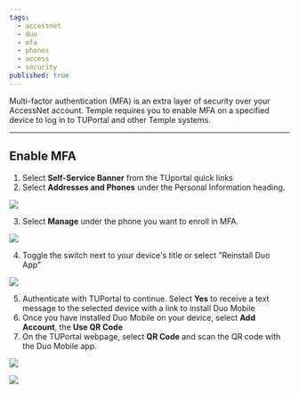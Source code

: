 ```yaml
---
tags:
  - accessnet
  - duo
  - mfa
  - phones
  - access
  - security
published: true
---
```

Multi-factor authentication (MFA) is an extra layer of security over your AccessNet account. Temple requires you to enable MFA on a specified device to log in to TUPortal and other Temple systems.

---
## Enable MFA

1. Select **Self-Service Banner** from the TUportal quick links
2. Select **Addresses and Phones** under the Personal Information heading.

![](https://sites.temple.edu/hbghelp/files/2024/03/image-1.png)

3. Select **Manage** under the phone you want to enroll in MFA.

![](https://sites.temple.edu/hbghelp/files/2024/03/image-3.png)

4. Toggle the switch next to your device's title or select "Reinstall Duo App"

![](https://sites.temple.edu/hbghelp/files/2024/03/image-4.png)

5. Authenticate with TUPortal to continue. Select **Yes** to receive a text message to the selected device with a link to install Duo Mobile
6. Once you have installed Duo Mobile on your device, select **Add Account**, the **Use QR Code**
7. On the TUPortal webpage, select **QR Code** and scan the QR code with the Duo Mobile app.

![](https://sites.temple.edu/hbghelp/files/2024/03/image-8.png)

![](https://sites.temple.edu/hbghelp/files/2024/03/image-7.png)